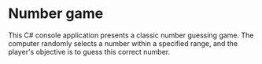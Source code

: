 # Number game
This C# console application presents a classic number guessing game. The computer randomly selects a number within a specified range, and the player's objective is to guess this correct number.
